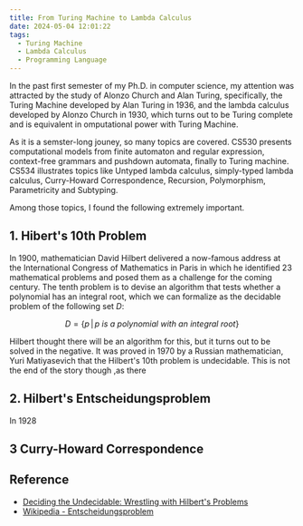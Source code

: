 ```yaml
---
title: From Turing Machine to Lambda Calculus
date: 2024-05-04 12:01:22
tags:
  - Turing Machine
  - Lambda Calculus
  - Programming Language
---
```


In the past first semester of my Ph.D. in computer science, my attention was attracted by the study of Alonzo Church and Alan Turing, specifically, the Turing Machine developed by Alan Turing in 1936, and the lambda calculus developed by Alonzo Church in 1930, which turns out to be Turing complete and is equivalent in omputational power with Turing Machine.

<!--more-->

As it is a semster-long jouney, so many topics are covered. CS530 presents computational models from finite automaton and regular expression, context-free grammars and pushdown automata, finally to Turing machine. CS534 illustrates topics like Untyped lambda calculus, simply-typed lambda calculus, Curry-Howard Correspondence, Recursion, Polymorphism, Parametricity and Subtyping.

Among those topics, I found the following extremely important.

## 1. Hibert's 10th Problem

In 1900, mathematician David Hilbert delivered a now-famous address at the International Congress of Mathematics in Paris in which he identified 23 mathematical problems and posed them as a challenge for the coming century. The tenth problem is to devise an algorithm that tests whether a polynomial has an integral root, which we can formalize as the decidable problem of the following set $D$:

$$
D = \{p\,\vert\,p~is~a~polynomial~with~an~integral~root\}
$$

Hilbert thought there will be an algorithm for this, but it turns out to be solved in the negative. It was proved in 1970 by a Russian mathematician, Yuri Matiyasevich that the Hilbert's 10th problem is undecidable. This is not the end of the story though ,as there 

## 2. Hilbert's Entscheidungsproblem

In 1928

## 3 Curry-Howard Correspondence

## Reference

- [Deciding the Undecidable: Wrestling with Hilbert's Problems](https://math.stanford.edu/~feferman/papers/deciding.pdf)
- [Wikipedia - Entscheidungsproblem](https://en.wikipedia.org/wiki/Entscheidungsproblem)
